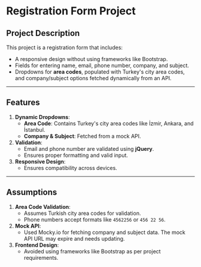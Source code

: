 # Registration Form Project

## Project Description
This project is a registration form that includes:
- A responsive design without using frameworks like Bootstrap.
- Fields for entering name, email, phone number, company, and subject.
- Dropdowns for **area codes**, populated with Turkey's city area codes, and company/subject options fetched dynamically from an API.

---

## Features
1. **Dynamic Dropdowns**:
   - **Area Code**: Contains Turkey's city area codes like İzmir, Ankara, and İstanbul.
   - **Company & Subject**: Fetched from a mock API.
2. **Validation**:
   - Email and phone number are validated using **jQuery**.
   - Ensures proper formatting and valid input.
3. **Responsive Design**:
   - Ensures compatibility across devices.

---

## Assumptions
1. **Area Code Validation**:
   - Assumes Turkish city area codes for validation.
   - Phone numbers accept formats like `4562256` or `456 22 56`.
2. **Mock API**:
   - Used Mocky.io for fetching company and subject data. The mock API URL may expire and needs updating.
3. **Frontend Design**:
   - Avoided using frameworks like Bootstrap as per project requirements.




